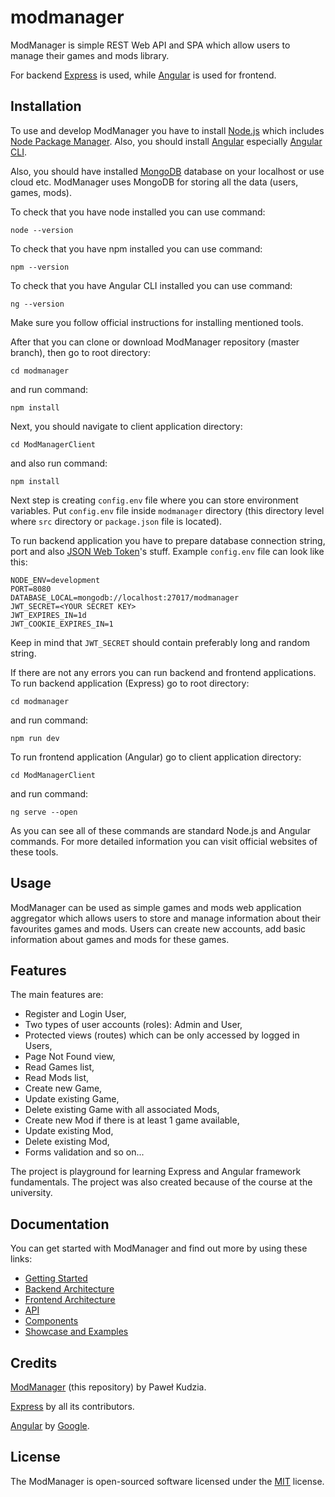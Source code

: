 # modmanager
ModManager is simple REST Web API and SPA which allow users to manage their games and mods library.

For backend [Express](https://expressjs.com/) is used, while [Angular](https://angular.io/) is used for frontend.

## Installation

To use and develop ModManager you have to install [Node.js](https://nodejs.org/en/) which includes [Node Package Manager](https://www.npmjs.com/get-npm). Also, you should install [Angular](https://angular.io/) especially [Angular CLI](https://angular.io/cli).

Also, you should have installed [MongoDB](https://www.mongodb.com/) database on your localhost or use cloud etc. ModManager uses MongoDB for storing all the data (users, games, mods).

To check that you have node installed you can use command:

```node --version```

To check that you have npm installed you can use command:

```npm --version```

To check that you have Angular CLI installed you can use command:

```ng --version```

Make sure you follow official instructions for installing mentioned tools.

After that you can clone or download ModManager repository (master branch), then go to root directory:

```cd modmanager```

and run command:

```npm install```

Next, you should navigate to client application directory:

```cd ModManagerClient```

and also run command:

```npm install```

Next step is creating `config.env` file where you can store environment variables. Put `config.env` file inside `modmanager` directory (this directory level where `src` directory or `package.json` file is located).

To run backend application you have to prepare database connection string, port and also [JSON Web Token](https://jwt.io/)'s stuff. Example `config.env` file can look like this:

```
NODE_ENV=development
PORT=8080
DATABASE_LOCAL=mongodb://localhost:27017/modmanager
JWT_SECRET=<YOUR SECRET KEY>
JWT_EXPIRES_IN=1d
JWT_COOKIE_EXPIRES_IN=1
```

Keep in mind that `JWT_SECRET` should contain preferably long and random string.

If there are not any errors you can run backend and frontend applications. To run backend application (Express) go to root directory:

```cd modmanager```

and run command:

```npm run dev```

To run frontend application (Angular) go to client application directory:

```cd ModManagerClient```

and run command:

```ng serve --open```

As you can see all of these commands are standard Node.js and Angular commands. For more detailed information you can visit official websites of these tools.

## Usage

ModManager can be used as simple games and mods web application aggregator which allows users to store and manage information about their favourites games and mods. Users can create new accounts, add basic information about games and mods for these games.

## Features

The main features are:
* Register and Login User,
* Two types of user accounts (roles): Admin and User,
* Protected views (routes) which can be only accessed by logged in Users,
* Page Not Found view,
* Read Games list,
* Read Mods list,
* Create new Game,
* Update existing Game,
* Delete existing Game with all associated Mods,
* Create new Mod if there is at least 1 game available,
* Update existing Mod,
* Delete existing Mod,
* Forms validation and so on...

The project is playground for learning Express and Angular framework fundamentals. The project was also created because of the course at the university.

## Documentation

You can get started with ModManager and find out more by using these links:
* [Getting Started]()
* [Backend Architecture]()
* [Frontend Architecture]()
* [API]()
* [Components]()
* [Showcase and Examples]()

## Credits

[ModManager](https://github.com/pawelkudzia/modmanager) (this repository) by Paweł Kudzia.

[Express](https://expressjs.com/) by all its contributors.

[Angular](https://angular.io/) by [Google](https://about.google/).

## License

The ModManager is open-sourced software licensed under the [MIT](https://github.com/pawelkudzia/modmanager/blob/master/LICENSE) license.
